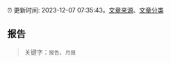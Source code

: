 :alarm_clock: 更新时间: 2023-12-07 07:35:43。[文章来源](/README.md)、[文章分类](/TAGS.md)

## 报告


> 关键字：`报告`、`月报`



